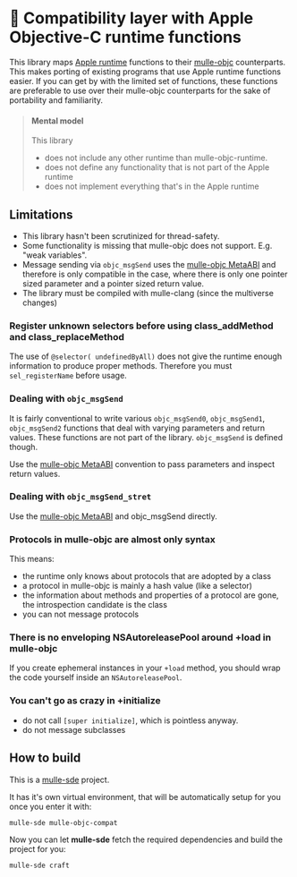 # 🍏 Compatibility layer with Apple Objective-C runtime functions

This library maps
[Apple runtime](https://developer.apple.com/documentation/objectivec/objective_c_runtime?language=objc)
functions to their [mulle-objc](//mulle-objc.github.io) counterparts.
This makes porting of existing programs that use Apple runtime functions easier.
If you can get by with the limited set of functions, these functions are
preferable to use over their mulle-objc counterparts for the sake of portability
and familiarity.

> #### Mental model
>
> This library
>
> * does not include any other runtime than mulle-objc-runtime.
> * does not define any functionality that is not part of the Apple runtime
> * does not implement everything that's in the Apple runtime
>

## Limitations

* This library hasn't been scrutinized for thread-safety.
* Some functionality is missing that mulle-objc does not support. E.g. "weak variables".
* Message sending via `objc_msgSend` uses the [mulle-objc MetaABI](https://www.mulle-kybernetik.com/weblog/2015/mulle_objc_meta_call_convention.html) and therefore is only compatible in the case, where there is only one pointer sized parameter and a pointer sized return value.
* The library must be compiled with mulle-clang (since the multiverse changes)


### Register unknown selectors before using class_addMethod and class_replaceMethod

The use of `@selector( undefinedByAll)` does not give the runtime enough
information to produce proper methods. Therefore you must `sel_registerName`
before usage.


### Dealing with `objc_msgSend`

It is fairly conventional to write various `objc_msgSend0`,
`objc_msgSend1`, `objc_msgSend2` functions that deal with varying parameters
and return values. These functions are not part of the library. `objc_msgSend`
is defined though.

Use the [mulle-objc MetaABI](https://www.mulle-kybernetik.com/weblog/2015/mulle_objc_meta_call_convention.html)
convention to pass parameters and inspect return values.


### Dealing with `objc_msgSend_stret`

Use the [mulle-objc MetaABI](https://www.mulle-kybernetik.com/weblog/2015/mulle_objc_meta_call_convention.html) and objc_msgSend directly.


### Protocols in mulle-objc are almost only syntax

This means:

* the runtime only knows about protocols that are adopted by a class
* a protocol in mulle-objc is mainly a hash value (like a selector)
* the information about methods and properties of a protocol are gone, the introspection candidate is the class
* you can not message protocols


### There is no enveloping NSAutoreleasePool around +load in mulle-objc

If you create ephemeral instances in your `+load` method,
you should wrap the code yourself inside an `NSAutoreleasePool`.


### You can't go as crazy in +initialize

* do not call `[super initialize]`, which is pointless anyway.
* do not message subclasses


## How to build

This is a [mulle-sde](https://mulle-sde.github.io/) project.

It has it's own virtual environment, that will be automatically setup for you
once you enter it with:

```
mulle-sde mulle-objc-compat
```

Now you can let **mulle-sde** fetch the required dependencies and build the
project for you:

```
mulle-sde craft
```
